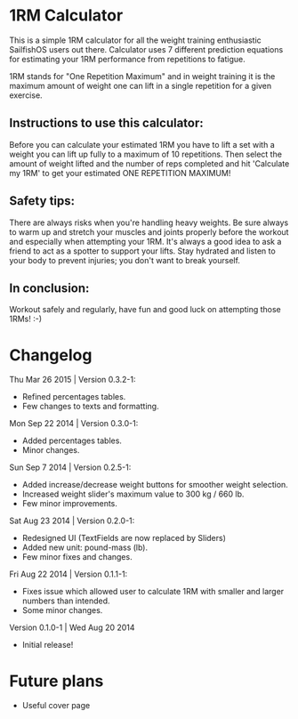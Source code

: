1RM Calculator
==============

This is a simple 1RM calculator for all the weight training enthusiastic SailfishOS users out there. Calculator uses 7 different prediction equations for estimating your 1RM performance from repetitions to fatigue.

1RM stands for "One Repetition Maximum" and in weight training it is the maximum amount of weight one can lift in a single repetition for a given exercise.

Instructions to use this calculator:
------------------------------------

Before you can calculate your estimated 1RM you have to lift a set with a weight you can lift up fully to a maximum of 10 repetitions. Then select the amount of weight lifted and the number of reps completed and hit 'Calculate my 1RM' to get your estimated ONE REPETITION MAXIMUM!

Safety tips:
------------

There are always risks when you're handling heavy weights. Be sure always to warm up and stretch your muscles and joints properly before the workout and especially when attempting your 1RM. It's always a good idea to ask a friend to act as a spotter to support your lifts. Stay hydrated and listen to your body to prevent injuries; you don't want to break yourself.

In conclusion:
--------------

Workout safely and regularly, have fun and good luck on attempting those 1RMs! :-)


Changelog
=========

Thu Mar 26 2015 | Version 0.3.2-1:
- Refined percentages tables.
- Few changes to texts and formatting.

Mon Sep 22 2014 | Version 0.3.0-1:
- Added percentages tables.
- Minor changes.

Sun Sep 7 2014 | Version 0.2.5-1:
- Added increase/decrease weight buttons for smoother weight selection.
- Increased weight slider's maximum value to 300 kg / 660 lb.
- Few minor improvements.

Sat Aug 23 2014 | Version 0.2.0-1:
- Redesigned UI (TextFields are now replaced by Sliders)
- Added new unit: pound-mass (lb).
- Few minor fixes and changes.

Fri Aug 22 2014 | Version 0.1.1-1:
- Fixes issue which allowed user to calculate 1RM with smaller and larger numbers than intended.
- Some minor changes.

Version 0.1.0-1 | Wed Aug 20 2014
- Initial release!


Future plans
============

- Useful cover page
